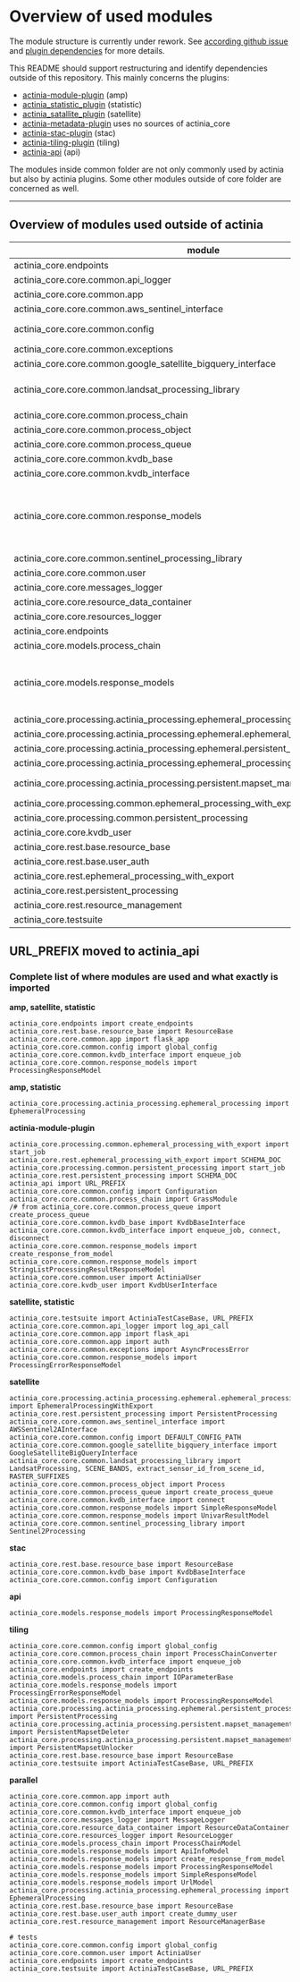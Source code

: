# Overview of used modules

The module structure is currently under rework. See [according github issue](https://github.com/actinia-org/actinia-core/issues/190) and [plugin dependencies](https://github.com/actinia-org/actinia-core/pull/221) for more details.

This README should support restructuring and identify dependencies outside of this repository.
This mainly concerns the plugins:

- [actinia-module-plugin](https://github.com/actinia-org/actinia-module-plugin) (amp)
- [actinia_statistic_plugin](https://github.com/actinia-org/actinia_statistic_plugin) (statistic)
- [actinia_satallite_plugin](https://github.com/actinia-org/actinia_satellite_plugin) (satellite)
- [actinia-metadata-plugin](https://github.com/actinia-org/actinia-metadata-plugin) uses no sources of actinia_core
- [actinia-stac-plugin](https://github.com/actinia-org/actinia-stac-plugin) (stac)
- [actinia-tiling-plugin](https://github.com/actinia-org/actinia-tiling-plugin) (tiling)
- [actinia-api](https://github.com/actinia-org/actinia-api) (api)

The modules inside common folder are not only commonly used by actinia but also by actinia plugins.
Some other modules outside of core folder are concerned as well.

______________________________________________________________________

## Overview of modules used outside of actinia

| module | import|
| - | - |
| actinia_core.endpoints | create_endpoints |
| actinia_core.core.common.api_logger | log_api_call |
| actinia_core.core.common.app | auth, flask_api, flask_app |
| actinia_core.core.common.aws_sentinel_interface | AWSSentinel2AInterface |
| actinia_core.core.common.config | global_config, Configuration, DEFAULT_CONFIG_PATH |
| actinia_core.core.common.exceptions | AsyncProcessError |
| actinia_core.core.common.google_satellite_bigquery_interface | GoogleSatelliteBigQueryInterface |
| actinia_core.core.common.landsat_processing_library | LandsatProcessing, SCENE_BANDS, extract_sensor_id_from_scene_id, RASTER_SUFFIXES |
| actinia_core.core.common.process_chain | GrassModule, ProcessChainConverter |
| actinia_core.core.common.process_object | Process |
| actinia_core.core.common.process_queue | create_process_queue |
| actinia_core.core.common.kvdb_base | KvdbBaseInterface |
| actinia_core.core.common.kvdb_interface | connect, disconnect, enqueue_job |
| actinia_core.core.common.response_models | create_response_from_model, ProcessingErrorResponseModel, ProcessingResponseModel, SimpleResponseModel, StringListProcessingResultResponseModel, UnivarResultModel |
| actinia_core.core.common.sentinel_processing_library | Sentinel2Processing |
| actinia_core.core.common.user | ActiniaUser |
| actinia_core.core.messages_logger | MessageLogger |
| actinia_core.core.resource_data_container | ResourceDataContainer |
| actinia_core.core.resources_logger | ResourceLogger |
| actinia_core.endpoints | create_endpoints |
| actinia_core.models.process_chain | IOParameterBase, ProcessChainModel |
| actinia_core.models.response_models | ApiInfoModel, create_response_from_model, ProcessingErrorResponseModel, ProcessingResponseModel, SimpleResponseModel, UrlModel |
| actinia_core.processing.actinia_processing.ephemeral_processing | EphemeralProcessing |
| actinia_core.processing.actinia_processing.ephemeral.ephemeral_processing_with_export | EphemeralProcessingWithExport |
| actinia_core.processing.actinia_processing.ephemeral.persistent_processing | PersistentProcessing |
| actinia_core.processing.actinia_processing.ephemeral_processing | EphemeralProcessing |
| actinia_core.processing.actinia_processing.persistent.mapset_management | PersistentMapsetDeleter, PersistentMapsetUnlocker |
| actinia_core.processing.common.ephemeral_processing_with_export | start_job |
| actinia_core.processing.common.persistent_processing | start_job |
| actinia_core.core.kvdb_user | KvdbUserInterface |
| actinia_core.rest.base.resource_base | ResourceBase |
| actinia_core.rest.base.user_auth | create_dummy_user |
| actinia_core.rest.ephemeral_processing_with_export | SCHEMA_DOC |
| actinia_core.rest.persistent_processing | SCHEMA_DOC |
| actinia_core.rest.resource_management | ResourceManagerBase |
| actinia_core.testsuite | ActiniaTestCaseBase, URL_PREFIX |

## URL_PREFIX moved to actinia_api

### Complete list of where modules are used and what exactly is imported

__amp, satellite, statistic__

```text
actinia_core.endpoints import create_endpoints
actinia_core.rest.base.resource_base import ResourceBase
actinia_core.core.common.app import flask_app
actinia_core.core.common.config import global_config
actinia_core.core.common.kvdb_interface import enqueue_job
actinia_core.core.common.response_models import ProcessingResponseModel
```

__amp, statistic__

```text
actinia_core.processing.actinia_processing.ephemeral_processing import EphemeralProcessing
```

__actinia-module-plugin__

```text
actinia_core.processing.common.ephemeral_processing_with_export import start_job
actinia_core.rest.ephemeral_processing_with_export import SCHEMA_DOC
actinia_core.processing.common.persistent_processing import start_job
actinia_core.rest.persistent_processing import SCHEMA_DOC
actinia_api import URL_PREFIX
actinia_core.core.common.config import Configuration
actinia_core.core.common.process_chain import GrassModule
/# from actinia_core.core.common.process_queue import create_process_queue
actinia_core.core.common.kvdb_base import KvdbBaseInterface
actinia_core.core.common.kvdb_interface import enqueue_job, connect, disconnect
actinia_core.core.common.response_models import create_response_from_model
actinia_core.core.common.response_models import StringListProcessingResultResponseModel
actinia_core.core.common.user import ActiniaUser
actinia_core.core.kvdb_user import KvdbUserInterface
```

__satellite, statistic__

```text
actinia_core.testsuite import ActiniaTestCaseBase, URL_PREFIX
actinia_core.core.common.api_logger import log_api_call
actinia_core.core.common.app import flask_api
actinia_core.core.common.app import auth
actinia_core.core.common.exceptions import AsyncProcessError
actinia_core.core.common.response_models import ProcessingErrorResponseModel
```

__satellite__

```text
actinia_core.processing.actinia_processing.ephemeral.ephemeral_processing_with_export import EphemeralProcessingWithExport
actinia_core.rest.persistent_processing import PersistentProcessing
actinia_core.core.common.aws_sentinel_interface import AWSSentinel2AInterface
actinia_core.core.common.config import DEFAULT_CONFIG_PATH
actinia_core.core.common.google_satellite_bigquery_interface import GoogleSatelliteBigQueryInterface
actinia_core.core.common.landsat_processing_library import LandsatProcessing, SCENE_BANDS, extract_sensor_id_from_scene_id, RASTER_SUFFIXES
actinia_core.core.common.process_object import Process
actinia_core.core.common.process_queue import create_process_queue
actinia_core.core.common.kvdb_interface import connect
actinia_core.core.common.response_models import SimpleResponseModel
actinia_core.core.common.response_models import UnivarResultModel
actinia_core.core.common.sentinel_processing_library import Sentinel2Processing
```

__stac__

```text
actinia_core.rest.base.resource_base import ResourceBase
actinia_core.core.common.kvdb_base import KvdbBaseInterface
actinia_core.core.common.config import Configuration
```

__api__

```text
actinia_core.models.response_models import ProcessingResponseModel
```

__tiling__

```text
actinia_core.core.common.config import global_config
actinia_core.core.common.process_chain import ProcessChainConverter
actinia_core.core.common.kvdb_interface import enqueue_job
actinia_core.endpoints import create_endpoints
actinia_core.models.process_chain import IOParameterBase
actinia_core.models.response_models import ProcessingErrorResponseModel
actinia_core.models.response_models import ProcessingResponseModel
actinia_core.processing.actinia_processing.ephemeral.persistent_processing import PersistentProcessing
actinia_core.processing.actinia_processing.persistent.mapset_management import PersistentMapsetDeleter
actinia_core.processing.actinia_processing.persistent.mapset_management import PersistentMapsetUnlocker
actinia_core.rest.base.resource_base import ResourceBase
actinia_core.testsuite import ActiniaTestCaseBase, URL_PREFIX
```

__parallel__

```text
actinia_core.core.common.app import auth
actinia_core.core.common.config import global_config
actinia_core.core.common.kvdb_interface import enqueue_job
actinia_core.core.messages_logger import MessageLogger
actinia_core.core.resource_data_container import ResourceDataContainer
actinia_core.core.resources_logger import ResourceLogger
actinia_core.models.process_chain import ProcessChainModel
actinia_core.models.response_models import ApiInfoModel
actinia_core.models.response_models import create_response_from_model
actinia_core.models.response_models import ProcessingResponseModel
actinia_core.models.response_models import SimpleResponseModel
actinia_core.models.response_models import UrlModel
actinia_core.processing.actinia_processing.ephemeral_processing import EphemeralProcessing
actinia_core.rest.base.resource_base import ResourceBase
actinia_core.rest.base.user_auth import create_dummy_user
actinia_core.rest.resource_management import ResourceManagerBase

# tests
actinia_core.core.common.config import global_config
actinia_core.core.common.user import ActiniaUser
actinia_core.endpoints import create_endpoints
actinia_core.testsuite import ActiniaTestCaseBase, URL_PREFIX
```
